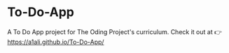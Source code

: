 # To-Do-App
A To Do App project for The Oding Project's curriculum. 
Check it out at 👉 https://a1ali.github.io/To-Do-App/
